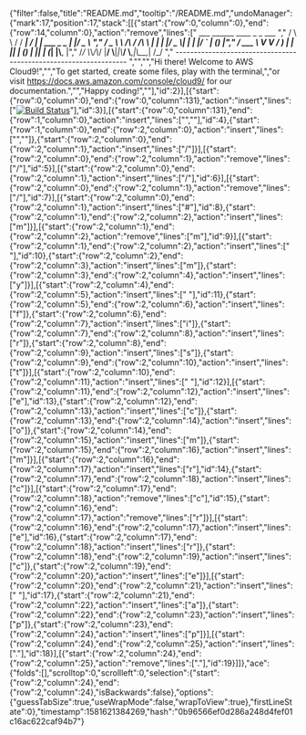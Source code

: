 {"filter":false,"title":"README.md","tooltip":"/README.md","undoManager":{"mark":17,"position":17,"stack":[[{"start":{"row":0,"column":0},"end":{"row":14,"column":0},"action":"remove","lines":["         ___        ______     ____ _                 _  ___  ","        / \\ \\      / / ___|   / ___| | ___  _   _  __| |/ _ \\ ","       / _ \\ \\ /\\ / /\\___ \\  | |   | |/ _ \\| | | |/ _` | (_) |","      / ___ \\ V  V /  ___) | | |___| | (_) | |_| | (_| |\\__, |","     /_/   \\_\\_/\\_/  |____/   \\____|_|\\___/ \\__,_|\\__,_|  /_/ "," ----------------------------------------------------------------- ","","","Hi there! Welcome to AWS Cloud9!","","To get started, create some files, play with the terminal,","or visit https://docs.aws.amazon.com/console/cloud9/ for our documentation.","","Happy coding!",""],"id":2}],[{"start":{"row":0,"column":0},"end":{"row":0,"column":131},"action":"insert","lines":["[![Build Status](https://travis-ci.org/Baal89/alessio-ecommerce.svg?branch=master)](https://travis-ci.org/Baal89/alessio-ecommerce)"],"id":3}],[{"start":{"row":0,"column":131},"end":{"row":1,"column":0},"action":"insert","lines":["",""],"id":4},{"start":{"row":1,"column":0},"end":{"row":2,"column":0},"action":"insert","lines":["",""]},{"start":{"row":2,"column":0},"end":{"row":2,"column":1},"action":"insert","lines":["/"]}],[{"start":{"row":2,"column":0},"end":{"row":2,"column":1},"action":"remove","lines":["/"],"id":5}],[{"start":{"row":2,"column":0},"end":{"row":2,"column":1},"action":"insert","lines":["/"],"id":6}],[{"start":{"row":2,"column":0},"end":{"row":2,"column":1},"action":"remove","lines":["/"],"id":7}],[{"start":{"row":2,"column":0},"end":{"row":2,"column":1},"action":"insert","lines":["#"],"id":8},{"start":{"row":2,"column":1},"end":{"row":2,"column":2},"action":"insert","lines":["m"]}],[{"start":{"row":2,"column":1},"end":{"row":2,"column":2},"action":"remove","lines":["m"],"id":9}],[{"start":{"row":2,"column":1},"end":{"row":2,"column":2},"action":"insert","lines":[" "],"id":10},{"start":{"row":2,"column":2},"end":{"row":2,"column":3},"action":"insert","lines":["m"]},{"start":{"row":2,"column":3},"end":{"row":2,"column":4},"action":"insert","lines":["y"]}],[{"start":{"row":2,"column":4},"end":{"row":2,"column":5},"action":"insert","lines":[" "],"id":11},{"start":{"row":2,"column":5},"end":{"row":2,"column":6},"action":"insert","lines":["f"]},{"start":{"row":2,"column":6},"end":{"row":2,"column":7},"action":"insert","lines":["i"]},{"start":{"row":2,"column":7},"end":{"row":2,"column":8},"action":"insert","lines":["r"]},{"start":{"row":2,"column":8},"end":{"row":2,"column":9},"action":"insert","lines":["s"]},{"start":{"row":2,"column":9},"end":{"row":2,"column":10},"action":"insert","lines":["t"]}],[{"start":{"row":2,"column":10},"end":{"row":2,"column":11},"action":"insert","lines":[" "],"id":12}],[{"start":{"row":2,"column":11},"end":{"row":2,"column":12},"action":"insert","lines":["e"],"id":13},{"start":{"row":2,"column":12},"end":{"row":2,"column":13},"action":"insert","lines":["c"]},{"start":{"row":2,"column":13},"end":{"row":2,"column":14},"action":"insert","lines":["o"]},{"start":{"row":2,"column":14},"end":{"row":2,"column":15},"action":"insert","lines":["m"]},{"start":{"row":2,"column":15},"end":{"row":2,"column":16},"action":"insert","lines":["m"]}],[{"start":{"row":2,"column":16},"end":{"row":2,"column":17},"action":"insert","lines":["r"],"id":14},{"start":{"row":2,"column":17},"end":{"row":2,"column":18},"action":"insert","lines":["c"]}],[{"start":{"row":2,"column":17},"end":{"row":2,"column":18},"action":"remove","lines":["c"],"id":15},{"start":{"row":2,"column":16},"end":{"row":2,"column":17},"action":"remove","lines":["r"]}],[{"start":{"row":2,"column":16},"end":{"row":2,"column":17},"action":"insert","lines":["e"],"id":16},{"start":{"row":2,"column":17},"end":{"row":2,"column":18},"action":"insert","lines":["r"]},{"start":{"row":2,"column":18},"end":{"row":2,"column":19},"action":"insert","lines":["c"]},{"start":{"row":2,"column":19},"end":{"row":2,"column":20},"action":"insert","lines":["e"]}],[{"start":{"row":2,"column":20},"end":{"row":2,"column":21},"action":"insert","lines":[" "],"id":17},{"start":{"row":2,"column":21},"end":{"row":2,"column":22},"action":"insert","lines":["a"]},{"start":{"row":2,"column":22},"end":{"row":2,"column":23},"action":"insert","lines":["p"]},{"start":{"row":2,"column":23},"end":{"row":2,"column":24},"action":"insert","lines":["p"]}],[{"start":{"row":2,"column":24},"end":{"row":2,"column":25},"action":"insert","lines":["."],"id":18}],[{"start":{"row":2,"column":24},"end":{"row":2,"column":25},"action":"remove","lines":["."],"id":19}]]},"ace":{"folds":[],"scrolltop":0,"scrollleft":0,"selection":{"start":{"row":2,"column":24},"end":{"row":2,"column":24},"isBackwards":false},"options":{"guessTabSize":true,"useWrapMode":false,"wrapToView":true},"firstLineState":0},"timestamp":1581621384269,"hash":"0b96566ef0d286a248d4fef01c16ac622caf94b7"}
